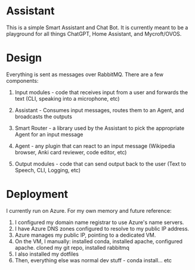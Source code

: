 # Assistant

This is a simple Smart Assistant and Chat Bot. It is currently meant to be a playground for all things ChatGPT, Home Assistant, and Mycroft/OVOS.

# Design

Everything is sent as messages over RabbitMQ. There are a few components:

1. Input modules - code that receives input from a user and forwards the text (CLI, speaking into a microphone, etc)

2. Assistant - Consumes input messages, routes them to an Agent, and broadcasts the outputs

3. Smart Router - a library used by the Assistant to pick the appropriate Agent for an input message

4. Agent - any plugin that can react to an input message (Wikipedia browser, Anki card reviewer, code editor, etc)

5. Output modules - code that can send output back to the user (Text to Speech, CLI, Logging, etc)


# Deployment

I currently run on Azure. For my own memory and future reference:
1. I configured my domain name registrar to use Azure's name servers.
1. I have Azure DNS zones configured to resolve to my public IP address.
2. Azure manages my public IP, pointing to a dedicated VM.
3. On the VM, I manually: installed conda, installed apache, configured apache. cloned my git repo, installed rabbitmq
4. I also installed my dotfiles
5. Then, everything else was normal dev stuff - conda install... etc

